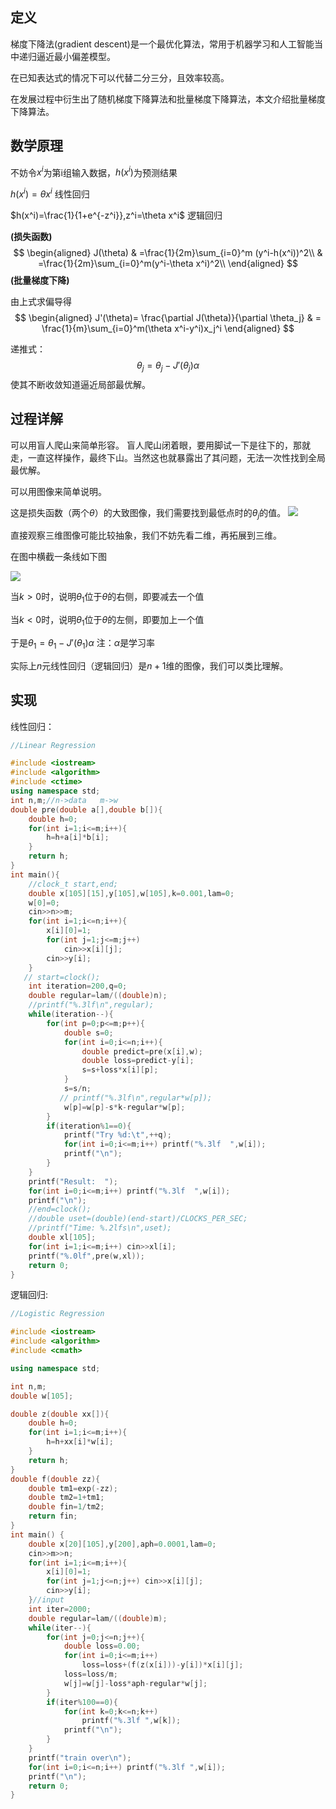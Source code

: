 ## 定义
梯度下降法(gradient descent)是一个最优化算法，常用于机器学习和人工智能当中递归逼近最小偏差模型。

在已知表达式的情况下可以代替二分三分，且效率较高。

在发展过程中衍生出了随机梯度下降算法和批量梯度下降算法，本文介绍批量梯度下降算法。

## 数学原理

不妨令$x^i$为第i组输入数据，$h(x^i)$为预测结果

$h(x^i)=\theta x^i$    线性回归

$h(x^i)=\frac{1}{1+e^{-z^i}},z^i=\theta x^i$    逻辑回归

**(损失函数)**
$$
\begin{aligned}
J(\theta)
& =\frac{1}{2m}\sum_{i=0}^m (y^i-h(x^i))^2\\
& =\frac{1}{2m}\sum_{i=0}^m(y^i-\theta x^i)^2\\
\end{aligned}
$$
**(批量梯度下降)**

由上式求偏导得
$$
\begin{aligned}
J'(\theta)=
\frac{\partial J(\theta)}{\partial \theta_j}
& = \frac{1}{m}\sum_{i=0}^m(\theta x^i-y^i)x_j^i
\end{aligned}
$$

递推式：
$$\theta_j=\theta_j-J'(\theta_j)\alpha$$
使其不断收敛知道逼近局部最优解。

## 过程详解
可以用盲人爬山来简单形容。
盲人爬山闭着眼，要用脚试一下是往下的，那就走，一直这样操作，最终下山。当然这也就暴露出了其问题，无法一次性找到全局最优解。

可以用图像来简单说明。

这是损失函数（两个$\theta$）的大致图像，我们需要找到最低点时的$\theta_j$的值。
![](.\P1.png)

直接观察三维图像可能比较抽象，我们不妨先看二维，再拓展到三维。

在图中横截一条线如下图

![](.\P2.png)

当$k>0$时，说明$\theta_1$位于$\theta$的右侧，即要减去一个值

当$k<0$时，说明$\theta_1$位于$\theta$的左侧，即要加上一个值

于是$\theta_1=\theta_1-J'(\theta_1)\alpha$ 注：$\alpha$是学习率

实际上$n$元线性回归（逻辑回归）是$n+1$维的图像，我们可以类比理解。

## 实现
线性回归：
```cpp
//Linear Regression

#include <iostream>
#include <algorithm>
#include <ctime>
using namespace std;
int n,m;//n->data   m->w
double pre(double a[],double b[]){
    double h=0;
    for(int i=1;i<=m;i++){
        h=h+a[i]*b[i];
    }
    return h;
}
int main(){
    //clock_t start,end;
    double x[105][15],y[105],w[105],k=0.001,lam=0;
    w[0]=0;
    cin>>n>>m;
    for(int i=1;i<=n;i++){
        x[i][0]=1;
        for(int j=1;j<=m;j++)
            cin>>x[i][j];
        cin>>y[i];
    }
   // start=clock();
    int iteration=200,q=0;
    double regular=lam/((double)n);
    //printf("%.3lf\n",regular);
    while(iteration--){
        for(int p=0;p<=m;p++){
            double s=0;
            for(int i=0;i<=n;i++){
                double predict=pre(x[i],w);
                double loss=predict-y[i];
                s=s+loss*x[i][p];
            }
            s=s/n;
           // printf("%.3lf\n",regular*w[p]);
            w[p]=w[p]-s*k-regular*w[p];
        }
        if(iteration%1==0){
            printf("Try %d:\t",++q);
            for(int i=0;i<=m;i++) printf("%.3lf  ",w[i]);
            printf("\n");
        }
    }
    printf("Result:  ");
    for(int i=0;i<=m;i++) printf("%.3lf  ",w[i]);
    printf("\n");
    //end=clock();
    //double uset=(double)(end-start)/CLOCKS_PER_SEC;
    //printf("Time: %.2lfs\n",uset);
    double xl[105];
    for(int i=1;i<=m;i++) cin>>xl[i];
    printf("%.0lf",pre(w,xl));
    return 0;
}
```
逻辑回归:
```cpp
//Logistic Regression

#include <iostream>
#include <algorithm>
#include <cmath>

using namespace std;

int n,m;
double w[105];

double z(double xx[]){
	double h=0;
    for(int i=1;i<=m;i++){
        h=h+xx[i]*w[i];
    }
    return h;
}
double f(double zz){
    double tm1=exp(-zz);
    double tm2=1+tm1;
    double fin=1/tm2;
    return fin;
}
int main() {
    double x[20][105],y[200],aph=0.0001,lam=0;
    cin>>m>>n;
    for(int i=1;i<=m;i++){
        x[i][0]=1;
        for(int j=1;j<=n;j++) cin>>x[i][j];
        cin>>y[i];
    }//input
    int iter=2000;
    double regular=lam/((double)m);
	while(iter--){
        for(int j=0;j<=n;j++){
            double loss=0.00;
      		for(int i=0;i<=m;i++)
            	loss=loss+(f(z(x[i]))-y[i])*x[i][j];
            loss=loss/m;
            w[j]=w[j]-loss*aph-regular*w[j];
        }
        if(iter%100==0){
        	for(int k=0;k<=n;k++)
        		printf("%.3lf ",w[k]);
            printf("\n");
		}
    }
    printf("train over\n");
    for(int i=0;i<=n;i++) printf("%.3lf ",w[i]);
    printf("\n");
    return 0;
}
```

